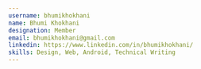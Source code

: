 ```yaml
---
username: bhumikhokhani
name: Bhumi Khokhani
designation: Member
email: bhumikhokhani@gmail.com
linkedin: https://www.linkedin.com/in/bhumikhokhani/
skills: Design, Web, Android, Technical Writing
---
```

